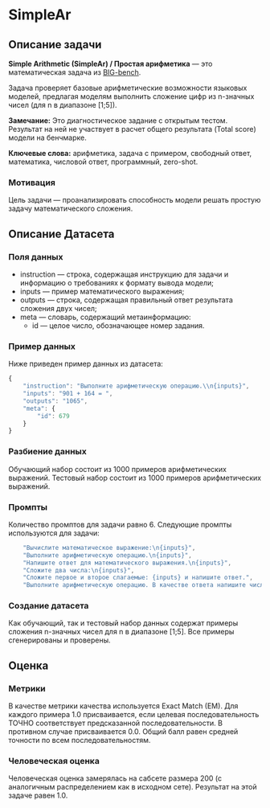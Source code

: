 # SimpleAr

## Описание задачи

**Simple Arithmetic (SimpleAr) / Простая арифметика** — это математическая задача из  [BIG-bench](https://github.com/google/BIG-bench/tree/main/bigbench/benchmark_tasks/simple_arithmetic).

Задача проверяет базовые арифметические возможности языковых моделей, предлагая моделям выполнить сложение цифр из n-значных чисел (для n в диапазоне [1;5]).

**Замечание:** Это диагностическое задание с открытым тестом. Результат на ней не участвует в расчет общего результата (Total score) модели на бенчмарке.

**Ключевые слова:** арифметика, задача с примером, свободный ответ, математика, числовой ответ, программный, zero-shot.

### Мотивация

Цель задачи — проанализировать способность модели решать простую задачу математического сложения.

## Описание Датасета

### Поля данных

- instruction — строка, содержащая инструкцию для задачи и информацию о требованиях к формату вывода модели;
- inputs — пример математического выражения;
- outputs — строка, содержащая правильный ответ результата сложения двух чисел;
- meta — словарь, содержащий метаинформацию:
    - id — целое число, обозначающее номер задания.

### Пример данных

Ниже приведен пример данных из датасета:

```jsx
{
    "instruction": "Выполните арифметическую операцию.\\n{inputs}",
    "inputs": "901 + 164 = ",
    "outputs": "1065",
    "meta": {
        "id": 679
    }
}
```

### Разбиение данных

Обучающий набор состоит из 1000 примеров арифметических выражений.
Тестовый набор состоит из 1000 примеров арифметических выражений.

### Промпты

Количество промптов для задачи равно 6. Следующие промпты используются для задачи:

```jsx
  	"Вычислите математическое выражение:\n{inputs}",
    "Выполните арифметическую операцию.\n{inputs}",
    "Напишите ответ для математического выражения.\n{inputs}",
    "Сложите два числа:\n{inputs}",
    "Сложите первое и второе слагаемые: {inputs} и напишите ответ.",
    "Выполните арифметическую операцию. В качестве ответа напишите число, которое получается после ее выполнения.\n{inputs}"
```

### Создание датасета

Как обучающий, так и тестовый набор данных содержат примеры сложения n-значных чисел для n в диапазоне [1;5]. Все примеры сгенерированы и проверены.

## Оценка

### Метрики

В качестве метрики качества используется Exact Match (EM). Для каждого примера 1.0 присваивается, если целевая последовательность ТОЧНО соответствует предсказанной последовательности. В противном случае присваивается 0.0. Общий балл равен средней точности по всем последовательностям.

### Человеческая оценка

Человеческая оценка замерялась на сабсете размера 200 (с аналогичным распределением как в исходном сете). Результат на этой задаче равен 1.0.
